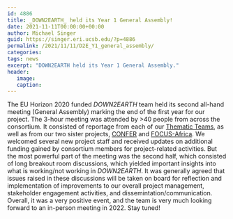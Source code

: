 ```yaml
---
id: 4886
title: _DOWN2EARTH_ held its Year 1 General Assembly!
date: 2021-11-11T00:00:00+00:00
author: Michael Singer
guid: https://singer.eri.ucsb.edu/?p=4886
permalink: /2021/11/11/D2E_Y1_general_assembly/
categories: 
tags: news
excerpt: "DOWN2EARTH held its Year 1 General Assembly."
header:
   image: 
   caption: 
---
```


The EU Horizon 2020 funded _DOWN2EARTH_ team held its second all-hand meeting (General Assembly) marking the end of the first year for our project. The 3-hour meeting was attended by >40 people from across the consortium. It consisted of reportage from each of our [Thematic Teams](http://down2earthproject.org/ambition/), as well as from our two sister projects, [CONFER](https://confer-h2020.eu/) and [FOCUS-Africa](https://focus-africaproject.eu/). We welcomed several new project staff and received updates on additional funding gained by consortium members for project-related activities. But the most powerful part of the meeting was the second half, which consisted of long breakout room discussions, which yielded important insights into what is working/not working in _DOWN2EARTH_. It was generally agreed that issues raised in these discussions will be taken on board for reflection and implementation of improvements to our overall project management, stakeholder engagement activities, and dissemintation/communication. Overall, it was a very positive event, and the team is very much looking forward to an in-person meeting in 2022. Stay tuned! 